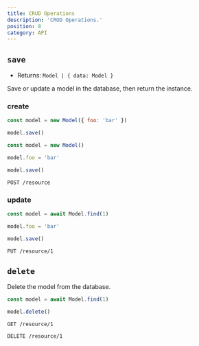 ```yaml
---
title: CRUD Operations
description: 'CRUD Operations.'
position: 8
category: API
---
```


## `save`
- Returns: `Model | { data: Model }`

Save or update a model in the database, then return the instance.

### create

<code-group>
  <code-block Label="Query 1" active>

  ```js
  const model = new Model({ foo: 'bar' })

  model.save()
  ```

  </code-block>
  <code-block Label="Query 2">

  ```js
  const model = new Model()

  model.foo = 'bar'
  
  model.save()
  ```

  </code-block>
  <code-block Label="Request">

  ```http request
  POST /resource
  ```

  </code-block>
</code-group>

### update

<code-group>
  <code-block Label="Query" active>

  ```js
  const model = await Model.find(1)
  
  model.foo = 'bar'
  
  model.save()
  ```

  </code-block>
  <code-block Label="Request">

  ```http request
  PUT /resource/1
  ```

  </code-block>
</code-group>


## `delete`

Delete the model from the database.

<code-group>
  <code-block Label="Query" active>

  ```js
  const model = await Model.find(1)
  
  model.delete()
  ```

  </code-block>
  <code-block Label="Find Request">

  ```http request
  GET /resource/1
  ```

  </code-block>
  <code-block Label="Delete Request">

  ```http request
  DELETE /resource/1
  ```

  </code-block>
</code-group>
